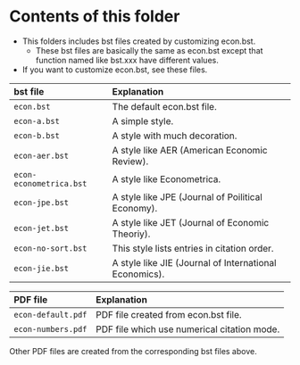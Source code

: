 <!--
Author:         Shiro Takeda
e-mail          <shiro.takeda@gmail.com>
First-written:  <2016-03-16>
Time-stamp:     <2019-01-30 17:47:40 st>
-->

Contents of this folder
==============================

+ This folders includes bst files created by customizing econ.bst.
  + These bst files are basically the same as econ.bst except that function named like
    bst.xxx have different values.
+ If you want to customize econ.bst, see these files.

| bst file         | Explanation                                                 |
|:---------------------|:--------------------------------------------------------|
| `econ.bst`  | The default econ.bst file. |
| `econ-a.bst` | A simple style. |
| `econ-b.bst` | A style with much decoration. |
| `econ-aer.bst` | A style like AER (American Economic Review). | 
| `econ-econometrica.bst` | A style like Econometrica. | 
| `econ-jpe.bst` | A style like JPE (Journal of Poilitical Economy). | 
| `econ-jet.bst` | A style like JET (Journal of Economic Theoriy). | 
| `econ-no-sort.bst` | This style lists entries in citation order. | 
| `econ-jie.bst` | A style like JIE (Journal of International Economics). | 

| PDF file         | Explanation                                                 |
|:---------------------|:--------------------------------------------------------|
| `econ-default.pdf`  | PDF file created from econ.bst file. |
| `econ-numbers.pdf` | PDF file which use numerical citation mode. |

Other PDF files are created from the corresponding bst files above.


<!--
--------------------
Local Variables:
mode: markdown
fill-column: 90
coding: utf-8-dos
End:
-->

